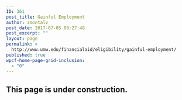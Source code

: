 ```yaml
---
ID: 361
post_title: Gainful Employment
author: zmontalv
post_date: 2017-07-05 08:27:48
post_excerpt: ""
layout: page
permalink: >
  http://www.umw.edu/financialaid/eligibility/gainful-employment/
published: true
wpcf-home-page-grid-inclusion:
  - "0"
---
```

<h2>This page is under construction.</h2>
